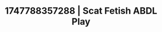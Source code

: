 ---
categories:
- Immersive passion
- Feather touch
- Workplace fantasy
- Tattooed beauties
- Caressing curves
image: /assets/images/1747788357288.jpg
layout: post
seo:
  description: Featured content with sensual Scat Fetish, ABDL Play. HD images available.
  keywords: Scat Fetish, ABDL Play
  og_image: /assets/images/1747788357288.jpg
  schema_type: VisualArtwork
tags:
- ABDL Play
- '#1747788357288'
- Scat Fetish
title: 1747788357288 | Scat Fetish ABDL Play
---